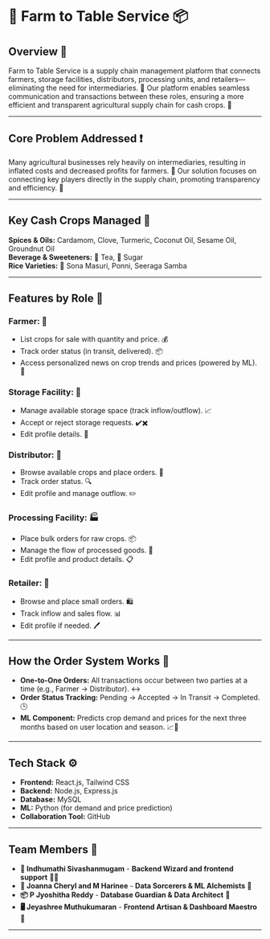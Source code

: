 # 🌾 Farm to Table Service 📦

## Overview 🌟
Farm to Table Service is a supply chain management platform that connects farmers, storage facilities, distributors, processing units, and retailers—eliminating the need for intermediaries. 🤝 Our platform enables seamless communication and transactions between these roles, ensuring a more efficient and transparent agricultural supply chain for cash crops. 🚜

---

## Core Problem Addressed ❗
Many agricultural businesses rely heavily on intermediaries, resulting in inflated costs and decreased profits for farmers. 💸 Our solution focuses on connecting key players directly in the supply chain, promoting transparency and efficiency. 🔗

---

## Key Cash Crops Managed 🌱
**Spices & Oils:**  Cardamom, Clove, Turmeric, Coconut Oil, Sesame Oil, Groundnut Oil  
**Beverage & Sweeteners:** 🍵 Tea, 🍬 Sugar  
**Rice Varieties:** 🍚 Sona Masuri, Ponni, Seeraga Samba  

---

## Features by Role 👥

### Farmer: 🌾
- List crops for sale with quantity and price. 💰
- Track order status (in transit, delivered). 📦
- Access personalized news on crop trends and prices (powered by ML). 📰

### Storage Facility: 🏢
- Manage available storage space (track inflow/outflow). 📈
- Accept or reject storage requests. ✔️✖️
- Edit profile details. 📝

### Distributor: 🚚
- Browse available crops and place orders. 📜
- Track order status. 🔍
- Edit profile and manage outflow. ✏️

### Processing Facility: 🏭
- Place bulk orders for raw crops. 📦
- Manage the flow of processed goods. 🔄
- Edit profile and product details. 📋

### Retailer: 🛒
- Browse and place small orders. 🛍️
- Track inflow and sales flow. 📊
- Edit profile if needed. 🖊️

---

## How the Order System Works 🔄
- **One-to-One Orders:** All transactions occur between two parties at a time (e.g., Farmer → Distributor). ↔️
- **Order Status Tracking:** Pending → Accepted → In Transit → Completed. 🕒
- **ML Component:** Predicts crop demand and prices for the next three months based on user location and season. 📈🔮

---

## Tech Stack ⚙️
- **Frontend:** React.js, Tailwind CSS
- **Backend:** Node.js, Express.js
- **Database:** MySQL
- **ML:** Python (for demand and price prediction)
- **Collaboration Tool:** GitHub

---
## Team Members 👥

- **🌟 Indhumathi Sivashanmugam** - **Backend Wizard and frontend support** 🧙‍♂️ 
- **🧠 Joanna Cheryl and M Harinee** - **Data Sorcerers & ML Alchemists** 🔮 
- **📦 P Jyoshitha Reddy** - **Database Guardian & Data Architect** 🏰 
- **🖥️ Jeyashree Muthukumaran** - **Frontend Artisan & Dashboard Maestro** 🎨 


---


